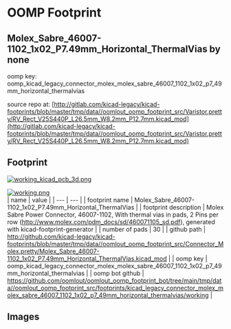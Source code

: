 # OOMP Footprint  
## Molex_Sabre_46007-1102_1x02_P7.49mm_Horizontal_ThermalVias  by none  
  
oomp key: oomp_kicad_legacy_connector_molex_molex_sabre_46007_1102_1x02_p7_49mm_horizontal_thermalvias  
  
source repo at: [http://gitlab.com/kicad-legacy/kicad-footprints/blob/master/tmp/data//oomlout_oomp_footprint_src/Varistor.pretty/RV_Rect_V25S440P_L26.5mm_W8.2mm_P12.7mm.kicad_mod](http://gitlab.com/kicad-legacy/kicad-footprints/blob/master/tmp/data//oomlout_oomp_footprint_src/Varistor.pretty/RV_Rect_V25S440P_L26.5mm_W8.2mm_P12.7mm.kicad_mod)  
## Footprint  
  
[![working_kicad_pcb_3d.png](working_kicad_pcb_3d_600.png)](working_kicad_pcb_3d.png)  
  
[![working.png](working_600.png)](working.png)  
| name | value | 
| --- | --- | 
| footprint name | Molex_Sabre_46007-1102_1x02_P7.49mm_Horizontal_ThermalVias | 
| footprint description | Molex Sabre Power Connector, 46007-1102, With thermal vias in pads, 2 Pins per row (http://www.molex.com/pdm_docs/sd/460071105_sd.pdf), generated with kicad-footprint-generator | 
| number of pads | 30 | 
| github path | http://github.com/kicad-legacy/kicad-footprints/blob/master/tmp/data//oomlout_oomp_footprint_src/Connector_Molex.pretty/Molex_Sabre_46007-1102_1x02_P7.49mm_Horizontal_ThermalVias.kicad_mod | 
| oomp key | oomp_kicad_legacy_connector_molex_molex_sabre_46007_1102_1x02_p7_49mm_horizontal_thermalvias | 
| oomp bot github | https://github.com/oomlout/oomlout_oomp_footprint_bot/tree/main/tmp/data//oomlout_oomp_footprint_src/footprints/kicad_legacy_connector_molex_molex_sabre_46007_1102_1x02_p7_49mm_horizontal_thermalvias/working | 
## Images  
